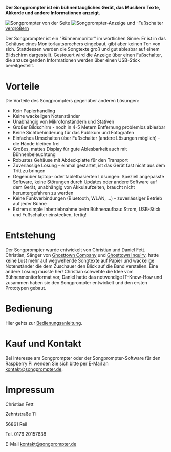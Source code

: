 <b>Der Songprompter ist ein bühnentaugliches Gerät, das Musikern Texte, Akkorde und andere Informationen anzeigt.</b>

![Songprompter von der Seite](/assets/images/teaser.jpg?20190105) ![Songprompter-Anzeige und -Fußschalter](/assets/images/teaser-2.jpg?20190105) [ vergrößern](/images)

Der Songprompter ist ein "Bühnenmonitor" im wörtlichen Sinne: Er ist in das Gehäuse eines Monitorlautsprechers eingebaut, gibt aber keinen Ton von sich. Stattdessen werden die Songtexte groß und gut ablesbar auf einem Bildschirm dargestellt. Gesteuert wird die Anzeige über einen Fußschalter, die anzuzeigenden Informationen werden über einen USB-Stick bereitgestellt. 

# Vorteile

Die Vorteile des Songprompters gegenüber anderen Lösungen:

  * Kein Papierhandling
  * Keine wackeligen Notenständer
  * Unabhängig von Mikrofonständern und Stativen
  * Großer Bildschirm - noch in 4-5 Metern Entfernung problemlos ablesbar
  * Keine Sichtbehinderung für das Publikum und Fotografen
  * Einfaches Umschalten über Fußschalter (andere Lösungen möglich) - die Hände bleiben frei
  * Großes, mattes Display für gute Ablesbarkeit auch mit Bühnenbeleuchtung
  * Robustes Gehäuse mit Abdeckplatte für den Transport
  * Zuverlässige Lösung - einmal gestartet, ist das Gerät fast nicht aus dem Tritt zu bringen
  * Gegenüber laptop- oder tabletbasierten Lösungen: Speziell angepasste Software, keine Störungen durch Updates oder andere Software auf dem Gerät, unabhängig von Akkulaufzeiten, braucht nicht heruntergefahren zu werden
  * Keine Funkverbindungen (Bluetooth, WLAN, ...) - zuverlässiger Betrieb auf jeder Bühne
  * Extrem simple Inbetriebnahme beim Bühnenaufbau: Strom, USB-Stick und Fußschalter einstecken, fertig!

# Entstehung

Der Songprompter wurde entwickelt von Christian und Daniel Fett. Christian, Sänger von [Ghosttown Company](http://www.ghosttown-company.de/) und [Ghosttown Inquiry](https://ghosttown-inquiry.de/), hatte keine Lust mehr auf wegwehende Songtexte auf Papier und wackelige Notenständer die dem Zuschauer den Blick auf die Band verstellen. Eine andere Lösung musste her! Christian schwebte die Idee vom Bühnenmonitorformat vor, Daniel hatte das notwendige IT-Know-How und zusammen haben sie den Songprompter entwickelt und den ersten Prototypen gebaut.

# Bedienung

Hier gehts zur [Bedienungsanleitung](/bedienung).

# Kauf und Kontakt

Bei Interesse am Songprompter oder der Songprompter-Software für den Raspberry Pi wenden Sie sich bitte per E-Mail an [kontakt@songprompter.de](mailto:kontakt@songprompter.de). 

# Impressum

Christian Fett

Zehntstraße 11

56861 Reil

Tel. 0176 20157638

E-Mail [kontakt@songprompter.de](mailto:kontakt@songprompter.de)
